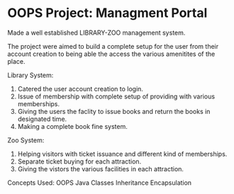 # OOPS Project: Managment Portal
Made a well established LIBRARY-ZOO management system.

The project were aimed to build a complete setup for the user from their account creation to being able the access the various amenitites of the place.

Library System: 
1. Catered the user account creation to login.
2. Issue of membership with complete setup of providing with various memberships.
3. Giving the users the faclity to issue books and return the books in designated time.
4. Making a complete book fine system.

Zoo System: 
1. Helping visitors with ticket issuance and different kind of memberships.
2. Separate ticket buying for each attraction.
3. Giving the vistors the various facilities in each attraction.

Concepts Used:
OOPS
Java
Classes
Inheritance
Encapsulation
